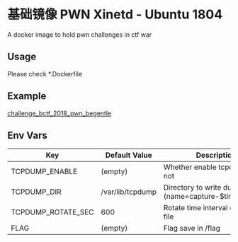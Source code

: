 # 基础镜像 PWN Xinetd - Ubuntu 1804

A docker image to hold pwn challenges in ctf war

## Usage

Please check *.Dockerfile

## Example

[challenge_bctf_2018_pwn_begentle](https://github.com/ctfhub-team/challenge_bctf_2018_pwn_begentle)

## Env Vars

| Key                | Default Value    | Description                                                |
| ------------------ | ---------------- | ---------------------------------------------------------- |
| TCPDUMP_ENABLE     | (empty)          | Whether enable tcpdump or not                              |
| TCPDUMP_DIR        | /var/lib/tcpdump | Directory to write dump files (name=capture-$timestr.pcap) |
| TCPDUMP_ROTATE_SEC | 600              | Rotate time interval of capture file                       |
| FLAG               | (empty)          | Flag save in /flag                                         |

